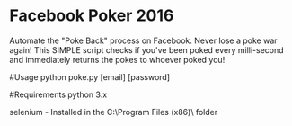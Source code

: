 # Facebook Poker 2016
Automate the "Poke Back" process on Facebook. Never lose a poke war again!
This SIMPLE script checks if you've been poked every milli-second and immediately returns the pokes to whoever poked you!

#Usage
python poke.py [email] [password]

#Requirements 
python 3.x

selenium - Installed in the C:\Program Files (x86)\ folder
